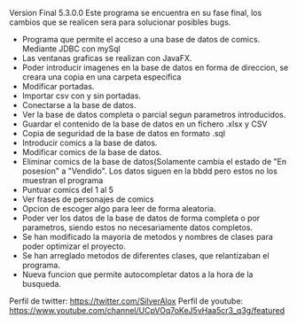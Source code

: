 Version Final 5.3.0.0 Este programa se encuentra en su fase final, los cambios que se realicen sera para solucionar posibles bugs.
 - Programa que permite el acceso a una base de datos de comics. Mediante JDBC con mySql
 - Las ventanas graficas se realizan con JavaFX.
 - Poder introducir imagenes en la base de datos en forma de direccion, se creara una copia en una carpeta especifica
 - Modificar portadas. 
 - Importar csv con y sin portadas.
 - Conectarse a la base de datos.
 - Ver la base de datos completa o parcial segun parametros introducidos.
 - Guardar el contenido de la base de datos en un fichero .xlsx y CSV
 - Copia de seguridad de la base de datos en formato .sql
 - Introducir comics a la base de datos.
 - Modificar comics de la base de datos.
 - Eliminar comics de la base de datos(Solamente cambia el estado de "En posesion" a "Vendido". Los datos siguen en la bbdd pero estos no los muestran el programa
 - Puntuar comics del 1 al 5
 - Ver frases de personajes de comics
 - Opcion de escoger algo para leer de forma aleatoria.
 - Poder ver los datos de la base de datos de forma completa o por parametros, siendo estos no necesariamente datos completos.
 - Se han modificado la mayoria de metodos y nombres de clases para poder optimizar el proyecto.
 - Se han arreglado metodos de diferentes clases, que relantizaban el programa.
 - Nueva funcion que permite autocompletar datos a la hora de la busqueda.

Perfil de twitter: https://twitter.com/SilverAlox
Perfil de youtube: https://www.youtube.com/channel/UCpVOq7oKeJ5vHaa5cr3_q3g/featured
